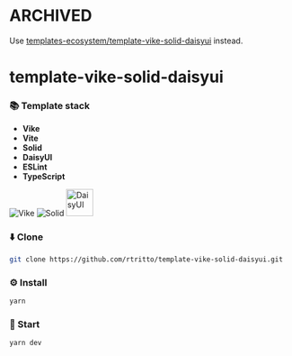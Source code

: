 # ARCHIVED
Use [templates-ecosystem/template-vike-solid-daisyui](https://github.com/templates-ecosystem/template-vike-solid-daisyui) instead.

# template-vike-solid-daisyui

### 📚 Template stack
- **Vike**
- **Vite**
- **Solid**
- **DaisyUI**
- **ESLint**
- **TypeScript**

![Vike](https://avatars.githubusercontent.com/u/86403530?s=48&v=4)
![Solid](https://avatars.githubusercontent.com/u/79226042?s=48)
<img src="https://raw.githubusercontent.com/saadeghi/daisyui-images/master/images/daisyui-logo/favicon-192.png" alt="DaisyUI" width="48" />

### ⬇️ Clone
```sh
git clone https://github.com/rtritto/template-vike-solid-daisyui.git
```

### ⚙️ Install
```sh
yarn
```

### 🚀 Start
```sh
yarn dev
```